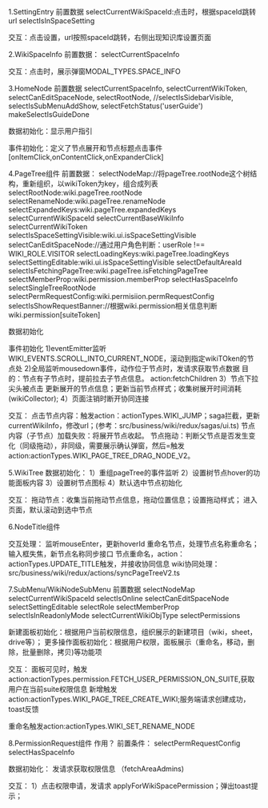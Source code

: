 1.SettingEntry
前置数据
selectCurrentWikiSpaceId:点击时，根据spaceId跳转url
selectIsInSpaceSetting

交互：点击设置，url按照spaceId跳转，右侧出现知识库设置页面

2.WikiSpaceInfo
前置数据：
selectCurrentSpaceInfo

交互：点击时，展示弹窗MODAL_TYPES.SPACE_INFO

3.HomeNode
前置数据
selectCurrentSpaceInfo,
  selectCurrentWikiToken,
  selectCanEditSpaceNode,
  selectRootNode,
  //selectIsSidebarVisible,
  selectIsSubMenuAddShow,
  selectFetchStatus('userGuide')
  makeSelectIsGuideDone

  数据初始化：显示用户指引

  事件初始化：定义了节点展开和节点标题点击事件[onItemClick,onContentClick,onExpanderClick]

4.PageTree组件
前置数据：
selectNodeMap://将pageTree.rootNode这个树结构，重新组织，以wikiToken为key，组合成列表
selectRootNode:wiki.pageTree.rootNode
selectRenameNode:wiki.pageTree.renameNode
selectExpandedKeys:wiki.pageTree.expandedKeys
selectCurrentWikiSpaceId
selectCurrentBaseWikiInfo
selectCurrentWikiToken
selectIsSpaceSettingVisible:wiki.ui.isSpaceSettingVisible
selectCanEditSpaceNode://通过用户角色判断：userRole !== WIKI_ROLE.VISITOR
selectLoadingKeys:wiki.pageTree.loadingKeys
selectSettingEditable:wiki.ui.isSpaceSettingVisible
selectDefaultAreaId
selectIsFetchingPageTree:wiki.pageTree.isFetchingPageTree
selectMemberProp:wiki.permission.memberProp
selectHasSpaceInfo
selectSingleTreeRootNode
selectPermRequestConfig:wiki.permisiion.permRequestConfig
selectIsShowRequestBanner://根据wiki.permission相关信息判断wiki.permission[suiteToken]

数据初始化

事件初始化
1)eventEmitter监听WIKI_EVENTS.SCROLL_INTO_CURRENT_NODE，滚动到指定wikiTOken的节点处
2)全局监听mousedown事件，动作位于节点时，发请求获取节点数据
目的：节点有子节点时，提前拉去子节点信息。
action:fetchChildren
3）节点下拉尖头被点击
更新展开的节点信息；更新当前节点样式；收集树展开时间消耗(wikiCollector);
4）页面注销时断开协同连接

交互：
点击节点内容：触发action：actionTypes.WIKI_JUMP；saga拦截，更新currentWikiInfo，修改url；(参考：src/business/wiki/redux/sagas/ui.ts)
节点内容（子节点）加载失败：将展开节点收起。
节点拖动：判断父节点是否发生变化（同级拖动），非同级，需要展示确认弹窗，然后=触发action:actionTypes.WIKI_PAGE_TREE_DRAG_NODE_V2。

5.WikiTree
数据初始化：
1）重组pageTree的事件监听
2）设置树节点hover的功能面板内容
3）设置树节点图标
4）默认选中节点初始化

交互：
拖动节点：收集当前拖动节点信息，拖动位置信息；设置拖动样式；
进入页面，默认滚动到选中节点

6.NodeTitle组件

交互处理：
监听mouseEnter，更新hoverId
重命名节点，处理节点名称重命名；输入框失焦，新节点名称同步接口
节点重命名，action：actionTypes.UPDATE_TITLE触发，并接收协同信息
wiki协同处理：src/business/wiki/redux/actions/syncPageTreeV2.ts

7.SubMenu/WikiNodeSubMenu
前置数据
selectNodeMap
selectCurrentWikiSpaceId
selectIsOnline
selectCanEditSpaceNode
selectSettingEditable
selectRole
selectMemberProp
selectIsInReadonlyMode
selectCurrentWikiObjType
selectPermissions

新建面板初始化：根据用户当前权限信息，组织展示的新建项目（wiki，sheet，drive等）；
更多操作面板初始化：根据用户权限，面板展示（重命名，移动，删除，批量删除，拷贝)等功能项

交互：
面板可见时，触发action:actionTypes.permission.FETCH_USER_PERMISSION_ON_SUITE,获取用户在当前suite权限信息
新增触发action:actionTypes.WIKI_PAGE_TREE_CREATE_WIKI;服务端请求创建成功，toast反馈

重命名触发action:actionTypes.WIKI_SET_RENAME_NODE

8.PermissionRequest组件
作用？
前置条件：
selectPermRequestConfig
selectHasSpaceInfo

数据初始化：
发请求获取权限信息 （fetchAreaAdmins)

交互：
1）点击权限申请，发请求 applyForWikiSpacePermission；弹出toast提示；




